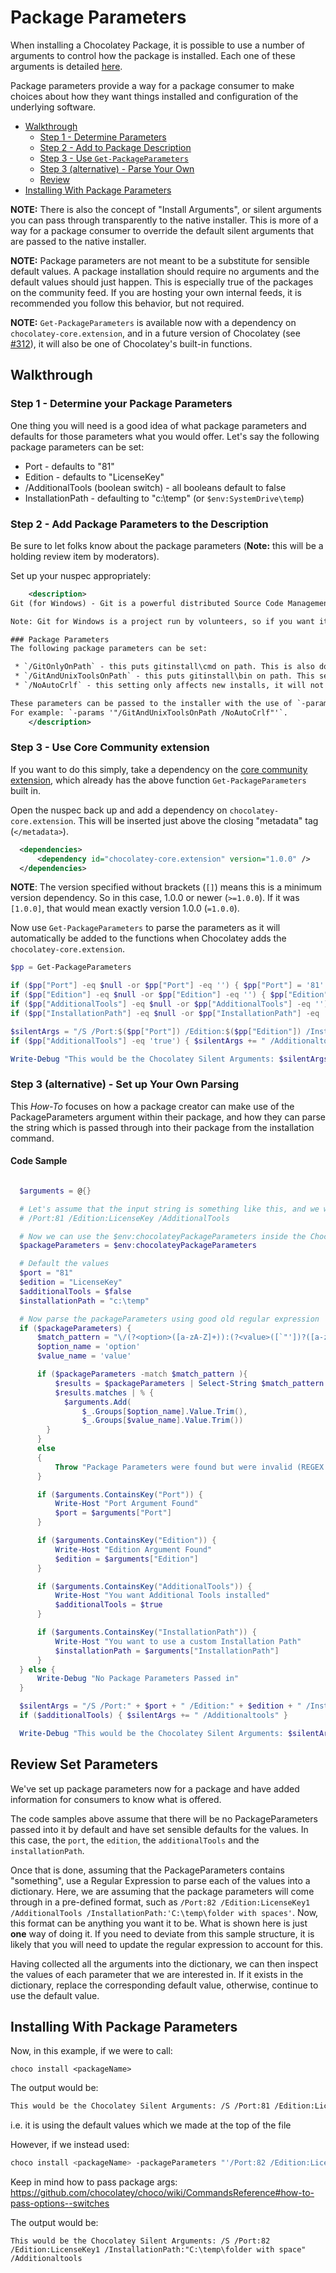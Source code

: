 # Package Parameters

When installing a Chocolatey Package, it is possible to use a number of arguments to control how the package is installed.  Each one of these arguments is detailed [here](CommandsInstall).

Package parameters provide a way for a package consumer to make choices about how they want things installed and configuration of the underlying software.

* [Walkthrough](#walkthrough)
   * [Step 1 - Determine Parameters](#step-1---determine-your-package-parameters)
   * [Step 2 - Add to Package Description](#step-2---add-package-parameters-to-the-description)
   * [Step 3 - Use `Get-PackageParameters`](#step-3---use-core-community-extension)
   * [Step 3 (alternative) - Parse Your Own](#step-3-alternative---set-up-your-own-parsing)
   * [Review](#review-set-parameters)
* [Installing With Package Parameters](#installing-with-package-parameters)

**NOTE:** There is also the concept of "Install Arguments", or silent arguments you can pass through transparently to the native installer. This is more of a way for a package consumer to override the default silent arguments that are passed to the native installer.

**NOTE:** Package parameters are not meant to be a substitute for sensible default values. A package installation should require no arguments and the default values should just happen. This is especially true of the packages on the community feed. If you are hosting your own internal feeds, it is recommended you follow this behavior, but not required.

**NOTE:** `Get-PackageParameters` is available now with a dependency on `chocolatey-core.extension`, and in a future version of Chocolatey (see [#312](https://github.com/chocolatey/choco/issues/312)), it will also be one of Chocolatey's built-in functions.

## Walkthrough

### Step 1 - Determine your Package Parameters
One thing you will need is a good idea of what package parameters and defaults for those parameters what you would offer. Let's say the following package parameters can be set:

 * Port - defaults to "81"
 * Edition - defaults to "LicenseKey"
 * /AdditionalTools (boolean switch) - all booleans default to false
 * InstallationPath - defaulting to "c:\temp" (or `$env:SystemDrive\temp`)

### Step 2 - Add Package Parameters to the Description

Be sure to let folks know about the package parameters (**Note:** this will be a holding review item by moderators).

Set up your nuspec appropriately:

~~~xml
    <description>
Git (for Windows) - Git is a powerful distributed Source Code Management tool. If you just want to use Git to do your version control in Windows, you will need to download Git for Windows, run the installer, and you are ready to start.

Note: Git for Windows is a project run by volunteers, so if you want it to improve, volunteer!

### Package Parameters
The following package parameters can be set:

 * `/GitOnlyOnPath` - this puts gitinstall\cmd on path. This is also done by default if no package parameters are set.
 * `/GitAndUnixToolsOnPath` - this puts gitinstall\bin on path. This setting will override `/GitOnlyOnPath`.
 * `/NoAutoCrlf` - this setting only affects new installs, it will not override an existing `.gitconfig`. This will ensure 'Checkout as is, commit as is'

These parameters can be passed to the installer with the use of `-params`.
For example: `-params '"/GitAndUnixToolsOnPath /NoAutoCrlf"'`.
    </description>
~~~

### Step 3 - Use Core Community extension

If you want to do this simply, take a dependency on the [core community extension](https://chocolatey.org/packages/chocolatey-core.extension), which already has the above function `Get-PackageParameters` built in. 

Open the nuspec back up and add a dependency on `chocolatey-core.extension`. This will be inserted just above the closing "metadata" tag (`</metadata>`).

~~~xml
  <dependencies>
      <dependency id="chocolatey-core.extension" version="1.0.0" /> 
  </dependencies>
~~~

**NOTE**: The version specified without brackets (`[]`) means this is a minimum version dependency. So in this case, 1.0.0 or newer (`>=1.0.0`). If it was `[1.0.0]`, that would mean exactly version 1.0.0 (`=1.0.0`).

Now use `Get-PackageParameters` to parse the parameters as it will automatically be added to the functions when Chocolatey adds the `chocolatey-core.extension`.

~~~powershell
$pp = Get-PackageParameters

if ($pp["Port"] -eq $null -or $pp["Port"] -eq '') { $pp["Port"] = '81' }
if ($pp["Edition"] -eq $null -or $pp["Edition"] -eq '') { $pp["Edition"] = 'LicenseKey' }
if ($pp["AdditionalTools"] -eq $null -or $pp["AdditionalTools"] -eq '') { $pp["AdditionalTools"] = 'false' }
if ($pp["InstallationPath"] -eq $null -or $pp["InstallationPath"] -eq '') { $pp["InstallationPath"] = "$env:SystemDrive\temp" }

$silentArgs = "/S /Port:$($pp["Port"]) /Edition:$($pp["Edition"]) /InstallationPath:$($pp["InstallationPath"])"
if ($pp["AdditionalTools"] -eq 'true') { $silentArgs += " /Additionaltools" }

Write-Debug "This would be the Chocolatey Silent Arguments: $silentArgs"
~~~


### Step 3 (alternative) - Set up Your Own Parsing
This _How-To_ focuses on how a package creator can make use of the PackageParameters argument within their package, and how they can parse the string which is passed through into their package from the installation command.

#### Code Sample

~~~powershell

  $arguments = @{}

  # Let's assume that the input string is something like this, and we will use a Regular Expression to parse the values
  # /Port:81 /Edition:LicenseKey /AdditionalTools

  # Now we can use the $env:chocolateyPackageParameters inside the Chocolatey package
  $packageParameters = $env:chocolateyPackageParameters

  # Default the values
  $port = "81"
  $edition = "LicenseKey"
  $additionalTools = $false
  $installationPath = "c:\temp"

  # Now parse the packageParameters using good old regular expression
  if ($packageParameters) {
      $match_pattern = "\/(?<option>([a-zA-Z]+)):(?<value>([`"'])?([a-zA-Z0-9- _\\:\.]+)([`"'])?)|\/(?<option>([a-zA-Z]+))"
      $option_name = 'option'
      $value_name = 'value'

      if ($packageParameters -match $match_pattern ){
          $results = $packageParameters | Select-String $match_pattern -AllMatches
          $results.matches | % {
            $arguments.Add(
                $_.Groups[$option_name].Value.Trim(),
                $_.Groups[$value_name].Value.Trim())
        }
      }
      else
      {
          Throw "Package Parameters were found but were invalid (REGEX Failure)"
      }

      if ($arguments.ContainsKey("Port")) {
          Write-Host "Port Argument Found"
          $port = $arguments["Port"]
      }

      if ($arguments.ContainsKey("Edition")) {
          Write-Host "Edition Argument Found"
          $edition = $arguments["Edition"]
      }

      if ($arguments.ContainsKey("AdditionalTools")) {
          Write-Host "You want Additional Tools installed"
          $additionalTools = $true
      }

      if ($arguments.ContainsKey("InstallationPath")) {
          Write-Host "You want to use a custom Installation Path"
          $installationPath = $arguments["InstallationPath"]
      }
  } else {
      Write-Debug "No Package Parameters Passed in"
  }

  $silentArgs = "/S /Port:" + $port + " /Edition:" + $edition + " /InstallationPath:" + $installationPath
  if ($additionalTools) { $silentArgs += " /Additionaltools" }

  Write-Debug "This would be the Chocolatey Silent Arguments: $silentArgs"
~~~

## Review Set Parameters

We've set up package parameters now for a package and have added information for consumers to know what is offered.

The code samples above assume that there will be no PackageParameters passed into it by default and have set sensible defaults for the values. In this case, the `port`, the `edition`, the `additionalTools` and the `installationPath`.

Once that is done, assuming that the PackageParameters contains "something", use a Regular Expression to parse each of the values into a dictionary.  Here, we are assuming that the package parameters will come through in a pre-defined format, such as `/Port:82 /Edition:LicenseKey1 /AdditionalTools /InstallationPath:'C:\temp\folder with spaces'`.  Now, this format can be anything you want it to be.  What is shown here is just **one** way of doing it.  If you need to deviate from this sample structure, it is likely that you will need to update the regular expression to account for this.

Having collected all the arguments into the dictionary, we can then inspect the values of each parameter that we are interested in.  If it exists in the dictionary, replace the corresponding default value, otherwise, continue to use the default value.

## Installing With Package Parameters
Now, in this example, if we were to call:

`choco install <packageName>`

The output would be:

~~~sh
This would be the Chocolatey Silent Arguments: /S /Port:81 /Edition:LicenseKey /InstallationPath:c:\temp
~~~

i.e. it is using the default values which we made at the top of the file

However, if we instead used:

~~~sh
choco install <packageName> -packageParameters "'/Port:82 /Edition:LicenseKey1 /InstallationPath:""C:\temp\folder with space"" /AdditionalTools'"
~~~

Keep in mind how to pass package args: https://github.com/chocolatey/choco/wiki/CommandsReference#how-to-pass-options--switches

The output would be:

~~~
This would be the Chocolatey Silent Arguments: /S /Port:82 /Edition:LicenseKey1 /InstallationPath:"C:\temp\folder with space" /Additionaltools
~~~